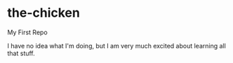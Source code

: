 # the-chicken
My First Repo

I have no idea what I'm doing, but I am very much excited about learning all that stuff.
